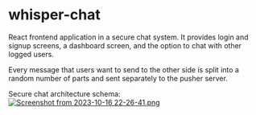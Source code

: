 # whisper-chat
React frontend application in a secure chat system.
It provides login and signup screens, a dashboard screen, and the option to chat with other logged users. 

Every message that users want to send to the other side is split into a random number of parts and sent separately to the pusher server.

Secure chat architecture schema:  
<a target="_blank" href="https://imageupload.io/Td7dJOjkbVn5y3C"><img  src="https://imageupload.io/ib/03dKesnMfZfJuJK_1697490579.png" alt="Screenshot from 2023-10-16 22-26-41.png"/></a>
